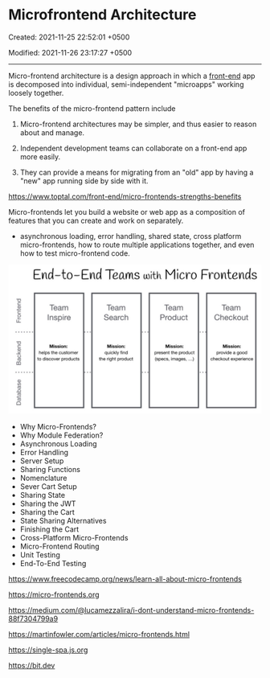# Microfrontend Architecture

Created: 2021-11-25 22:52:01 +0500

Modified: 2021-11-26 23:17:27 +0500

---

Micro-frontend architecture is a design approach in which a [front-end](https://www.toptal.com/front-end) app is decomposed into individual, semi-independent "microapps" working loosely together.

The benefits of the micro-frontend pattern include

1. Micro-frontend architectures may be simpler, and thus easier to reason about and manage.

2. Independent development teams can collaborate on a front-end app more easily.

3. They can provide a means for migrating from an "old" app by having a "new" app running side by side with it.

<https://www.toptal.com/front-end/micro-frontends-strengths-benefits>

Micro-frontends let you build a website or web app as a composition of features that you can create and work on separately.

- asynchronous loading, error handling, shared state, cross platform micro-frontends, how to route multiple applications together, and even how to test micro-frontend code.

![image](media/Microfrontend-Architecture-image1.jpeg)

- Why Micro-Frontends?
- Why Module Federation?
- Asynchronous Loading
- Error Handling
- Server Setup
- Sharing Functions
- Nomenclature
- Sever Cart Setup
- Sharing State
- Sharing the JWT
- Sharing the Cart
- State Sharing Alternatives
- Finishing the Cart
- Cross-Platform Micro-Frontends
- Micro-Frontend Routing
- Unit Testing
- End-To-End Testing

<https://www.freecodecamp.org/news/learn-all-about-micro-frontends>

<https://micro-frontends.org>

<https://medium.com/@lucamezzalira/i-dont-understand-micro-frontends-88f7304799a9>

<https://martinfowler.com/articles/micro-frontends.html>

<https://single-spa.js.org>

<https://bit.dev>
